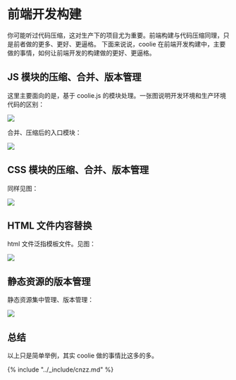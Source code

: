 # 前端开发构建
你可能听过代码压缩，这对生产下的项目尤为重要。前端构建与代码压缩同理，只是前者做的更多、更好、更逼格。
下面来说说，coolie 在前端开发构建中，主要做的事情，如何让前端开发的构建做的更好、更逼格。

## JS 模块的压缩、合并、版本管理
这里主要面向的是，基于 coolie.js 的模块处理。一张图说明开发环境和生产环境代码的区别：

![](http://s1.momo.moda/2015/05/25/8d6dc35e506fc23349dd10ee68dabb64.png)

合并、压缩后的入口模块：

![](http://s1.momo.moda/2015/05/25/3fe94a002317b5f9259f82690aeea4cd.png)


## CSS 模块的压缩、合并、版本管理
同样见图：

![](http://s1.momo.moda/2015/05/25/23ce1851341ec1fa9e0c259de10bf87c.png)


## HTML 文件内容替换
html 文件泛指模板文件。见图：

![](http://s1.momo.moda/2015/05/25/7a614fd06c325499f1680b9896beedeb.png)


## 静态资源的版本管理
静态资源集中管理、版本管理：

![](http://s1.momo.moda/2015/05/25/58d4d1e7b1e97b258c9ed0b37e02d087.png)

## 总结

以上只是简单举例，其实 coolie 做的事情比这多的多。

{% include "../_include/cnzz.md" %}


